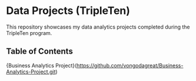 # Data Projects (TripleTen)
 This repository showcases my data analytics projects completed during the TripleTen program.

 ## Table of Contents 

{Business Analytics Project}(https://github.com/vongodagreat/Business-Analytics-Project.git)

